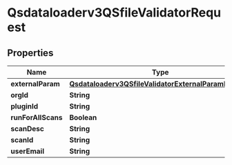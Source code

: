 

# Qsdataloaderv3QSfileValidatorRequest


## Properties

| Name | Type | Description | Notes |
|------------ | ------------- | ------------- | -------------|
|**externalParam** | [**Qsdataloaderv3QSfileValidatorExternalParamRequest**](Qsdataloaderv3QSfileValidatorExternalParamRequest.md) |  |  [optional] |
|**orgId** | **String** |  |  [optional] |
|**pluginId** | **String** |  |  [optional] |
|**runForAllScans** | **Boolean** |  |  [optional] |
|**scanDesc** | **String** |  |  [optional] |
|**scanId** | **String** |  |  [optional] |
|**userEmail** | **String** |  |  [optional] |



